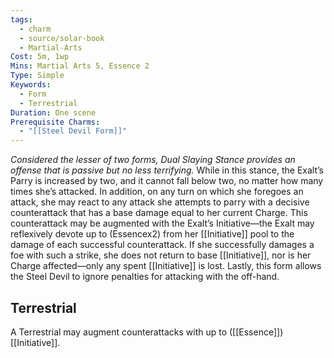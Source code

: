 ```yaml
---
tags:
  - charm
  - source/solar-book
  - Martial-Arts
Cost: 5m, 1wp
Mins: Martial Arts 5, Essence 2
Type: Simple
Keywords:
  - Form
  - Terrestrial
Duration: One scene
Prerequisite Charms:
  - "[[Steel Devil Form]]"
---
```

*Considered the lesser of two forms, Dual Slaying Stance provides an offense that is passive but no less terrifying.*
While in this stance, the Exalt’s Parry is increased by two, and it cannot fall below two, no matter how many times she’s attacked. In addition, on any turn on which she foregoes an attack, she may react to any attack she attempts to parry with a decisive counterattack that has a base damage equal to her current Charge. This counterattack may be augmented with the Exalt’s Initiative—the Exalt may reflexively devote up to (Essencex2) from her [[Initiative]] pool to the damage of each successful counterattack. If she successfully damages a foe with such a strike, she does not return to base [[Initiative]], nor is her Charge affected—only any spent [[Initiative]] is lost. Lastly, this form allows the Steel Devil to ignore penalties for attacking with the off-hand. 
## Terrestrial
A Terrestrial may augment counterattacks with up to ([[Essence]]) [[Initiative]].